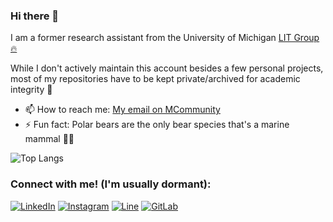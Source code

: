### Hi there 👋

I am a former research assistant from the University of Michigan [LIT Group 🔥](https://lit.eecs.umich.edu)

While I don't actively maintain this account besides a few personal projects, most of my repositories have to be kept private/archived for academic integrity 🤠

- 📫 How to reach me: [My email on MCommunity](https://mcommunity.umich.edu/person/jadb)
- ⚡ Fun fact: Polar bears are the only bear species that's a marine mammal 🐻‍❄️  

![Top Langs](https://github-readme-stats-jadb18.vercel.app/api/top-langs/?username=jadb18&exclude_repo=441f21,Landmarks&layout=compact)

### Connect with me! (I'm usually dormant):
[![LinkedIn](https://img.shields.io/badge/LinkedIn-0077B5?style=for-the-badge&logo=linkedin&logoColor=white)](https://www.linkedin.com/in/jad-beydoun/)
[![Instagram](https://img.shields.io/badge/Instagram-E4405F?style=for-the-badge&logo=instagram&logoColor=white)](https://www.instagram.com/)
[![Line](https://img.shields.io/badge/Line-00C300?style=for-the-badge&logo=line&logoColor=white)](https://line.me/ti/p/Kf9Lq0jRV0)
[![GitLab](https://img.shields.io/badge/GitLab-330F63?style=for-the-badge&logo=gitlab&logoColor=white)](https://gitlab.eecs.umich.edu/jadb)

